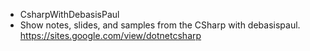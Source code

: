 - CsharpWithDebasisPaul
- Show notes, slides, and samples from the CSharp with debasispaul. https://sites.google.com/view/dotnetcsharp
